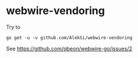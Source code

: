 # webwire-vendoring

Try to
```
go get -u -v github.com/AlekSi/webwire-vendoring
```

See https://github.com/qbeon/webwire-go/issues/2

